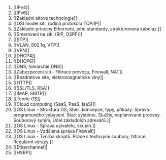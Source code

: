 1. [[IPv4]]
2. [[IPv6]]
3. [[Zakladni sitove technologie]]
4. [[OSI model siti, rodina protokolu TCP/IP]]
5. [[Zakladni principy Ethernetu, jeho standardy, strukturovana kabelaz.]]
6. [[Smerovani na siti. (RIP, OSPF)]]
7. [[STP]]
8. [[VLAN, 802.1q, VTP]]
9. [[VPN]]
10. [[DHCP4]]
11. [[DHCP6]]
12. [[DNS, hierarchie DNS]]
13. [[Zabezpeceni siti - Filtrace provozu, Firewall, NAT]]
14. [[Bezdratove site, elektromagneticke vlny]]
15. [[HTTP]]
16. [[SSL/TLS, RSA]]
17. [[IMAP, SMTP]]
18. [[Teorie OS]]
19. [[Cloud computing (SaaS, PaaS, IaaS)]]
20. [[OS Linux - Struktura OS, Shell: koncepce, typy, příkazy. Správa programového vybavení. Start systému. Služby, naplánované procesy. Souborový sytém, Účel základních adresářů.]]
21. [[OS Linux - Sprava uzivatelu, skupin.]]
22. [[OS Linux - Vzdálená správa Firewall]]
23. [[OS Linux - Tvorba skriptů. Práce s textovými soubory, filtrace, Regulární výrazy.]]
24. [[Etherchannel]]
25. [[HSRP]]